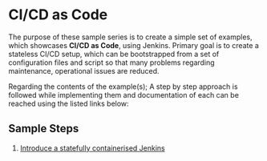 # CI/CD as Code
The purpose of these sample series is to create a simple set of examples,  which showcases **CI/CD as Code**, using Jenkins. Primary goal is to create a stateless CI/CD setup, which can be bootstrapped from a set of configuration files and script so that many problems regarding maintenance, operational issues are reduced. 

Regarding the contents of the example(s); A step by step approach is followed while implementing them and documentation of each can be reached using the listed links below:

## Sample Steps
1. [Introduce a statefully containerised Jenkins](docs/1_dockerised_jenkins.md)

